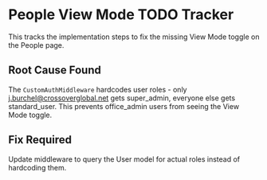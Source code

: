 # People View Mode TODO Tracker

This tracks the implementation steps to fix the missing View Mode toggle on the People page.

## Root Cause Found
The `CustomAuthMiddleware` hardcodes user roles - only j.burchel@crossoverglobal.net gets super_admin, everyone else gets standard_user. This prevents office_admin users from seeing the View Mode toggle.

## Fix Required
Update middleware to query the User model for actual roles instead of hardcoding them.